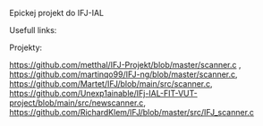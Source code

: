 Epickej projekt do IFJ-IAL


Usefull links:

Projekty:

https://github.com/metthal/IFJ-Projekt/blob/master/scanner.c , https://github.com/martinqo99/IFJ-ng/blob/master/scanner.c, https://github.com/Martet/IFJ/blob/main/src/scanner.c, https://github.com/Unexp1ainable/IFj-IAL-FIT-VUT-project/blob/main/src/newscanner.c, https://github.com/RichardKlem/IFJ/blob/master/src/IFJ_scanner.c




